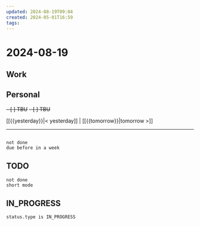 ```yaml
---
updated: 2024-08-19T09:04
created: 2024-05-01T16:59
tags: 
---
```


# 2024-08-19  

## Work


## Personal

<del>- [ ] TBU</del>
<del>- [ ] TBU</del>


  
  
[[{{yesterday}}|< yesterday]] | [[{{tomorrow}}|tomorrow >]]  
  
---  

```tasks

not done
due before in a week
```



## TODO
```tasks  
not done  
short mode  
```

## IN_PROGRESS
```tasks  
status.type is IN_PROGRESS
```

